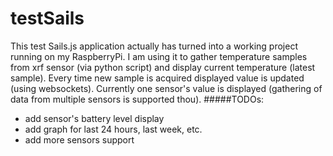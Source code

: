 # testSails
This test Sails.js application actually has turned into a working project running on my RaspberryPi.
I am using it to gather temperature samples from xrf sensor (via python script) 
and display current temperature (latest sample). 
Every time new sample is acquired displayed value is updated (using websockets).
Currently one sensor's value is displayed (gathering of data from multiple sensors is supported thou).
#####TODOs:
- add sensor's battery level display
- add graph for last 24 hours, last week, etc.
- add more sensors support
